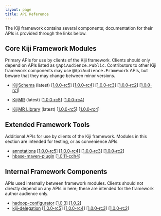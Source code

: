 ```yaml
---
layout: page
title: API Reference
---
```


The Kiji framework contains several components; documentation for their
APIs is provided through the links below.

## Core Kiji Framework Modules

Primary APIs for use by clients of the Kiji framework. Clients should
only depend on APIs listed as <tt>@ApiAudience.Public</tt>. Contributors
to other Kiji framework components may use <tt>@ApiAudience.Framework</tt>
APIs, but beware that they may change between minor versions.


* [KijiSchema](http://api-docs.kiji.org/kiji-schema/1.0.0-rc5/index.html) (latest)
  \[[1.0.0-rc5](http://api-docs.kiji.org/kiji-schema/1.0.0-rc5/index.html)\]
  \[[1.0.0-rc4](http://api-docs.kiji.org/kiji-schema/1.0.0-rc4/index.html)\]
  \[[1.0.0-rc3](http://api-docs.kiji.org/kiji-schema/1.0.0-rc3/index.html)\]
  \[[1.0.0-rc2](http://api-docs.kiji.org/kiji-schema/1.0.0-rc2/index.html)\]
  \[[1.0.0-rc1](http://api-docs.kiji.org/kiji-schema/1.0.0-rc1/index.html)\]

* [KijiMR](http://api-docs.kiji.org/kiji-mapreduce/1.0.0-rc5/index.html) (latest)
  \[[1.0.0-rc5](http://api-docs.kiji.org/kiji-mapreduce/1.0.0-rc5/index.html)\]
  \[[1.0.0-rc4](http://api-docs.kiji.org/kiji-mapreduce/1.0.0-rc4/index.html)\]

* [KijiMR Library](http://api-docs.kiji.org/kiji-mapreduce-lib/1.0.0-rc5/index.html) (latest)
  \[[1.0.0-rc5](http://api-docs.kiji.org/kiji-mapreduce-lib/1.0.0-rc5/index.html)\]
  \[[1.0.0-rc4](http://api-docs.kiji.org/kiji-mapreduce-lib/1.0.0-rc4/index.html)\]

## Extended Framework Tools
Additional APIs for use by clients of the Kiji framework. Modules in this section
are intended for testing, or as convenience APIs.


<ul>
  <li><a href="http://api-docs.kiji.org/annotations/1.0.0-rc5/index.html">annotations</a>
      [<a href="http://api-docs.kiji.org/annotations/1.0.0-rc5/index.html">1.0.0-rc5</a>]
      [<a href="http://api-docs.kiji.org/annotations/1.0.0-rc4/index.html">1.0.0-rc4</a>]
      [<a href="http://api-docs.kiji.org/annotations/1.0.0-rc3/index.html">1.0.0-rc3</a>]
      [<a href="http://api-docs.kiji.org/annotations/1.0.0-rc2/index.html">1.0.0-rc2</a>]
  </li>
  <li><a href="http://api-docs.kiji.org/hbase-maven-plugin/1.0.11-cdh4/index.html">hbase-maven-plugin</a>
      [<a href="http://api-docs.kiji.org/hbase-maven-plugin/1.0.11-cdh4/index.html">1.0.11-cdh4</a>]
  </li>
</ul>


## Internal Framework Components
APIs used internally between framework modules. Clients should not directly
depend on any APIs in here; these are intended for the framework author audience
only.

<ul>
  <li><a href="http://api-docs.kiji.org/hadoop-configurator/1.0.3/index.html">hadoop-configurator</a>
      [<a href="http://api-docs.kiji.org/hadoop-configurator/1.0.3/index.html">1.0.3</a>]
      [<a href="http://api-docs.kiji.org/hadoop-configurator/1.0.2/index.html">1.0.2</a>]
  </li>
  <li><a href="http://api-docs.kiji.org/kiji-delegation/1.0.0-rc5/index.html">kiji-delegation</a>
      [<a href="http://api-docs.kiji.org/kiji-delegation/1.0.0-rc5/index.html">1.0.0-rc5</a>]
      [<a href="http://api-docs.kiji.org/kiji-delegation/1.0.0-rc4/index.html">1.0.0-rc4</a>]
      [<a href="http://api-docs.kiji.org/kiji-delegation/1.0.0-rc3/index.html">1.0.0-rc3</a>]
      [<a href="http://api-docs.kiji.org/kiji-delegation/1.0.0-rc2/index.html">1.0.0-rc2</a>]
  </li>
</ul>
